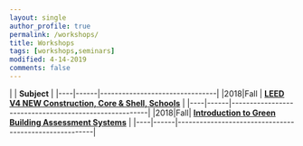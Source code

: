 ```yaml
---
layout: single
author_profile: true
permalink: /workshops/
title: Workshops
tags: [workshops,seminars]
modified: 4-14-2019
comments: false
---
```



|           | **Subject**                    |
|----|------|--------------------------------|
|2018|Fall  | [**LEED V4 NEW Construction, Core & Shell, Schools**](/assets/LEED/LEED.pdf) |
|----|------|-------------------------------------------------------|
|2018|Fall| [**Introduction to Green Building Assessment Systems**](/assets/LEED/GBAS.pdf) |
|----|------|-------------------------------------------------------|

